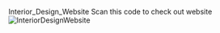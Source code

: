 Interior_Design_Website
Scan this code to check out website
![InteriorDesignWebsite](https://user-images.githubusercontent.com/89333454/148407683-0a12658b-7f42-4c63-a278-1442091bb2de.png)
